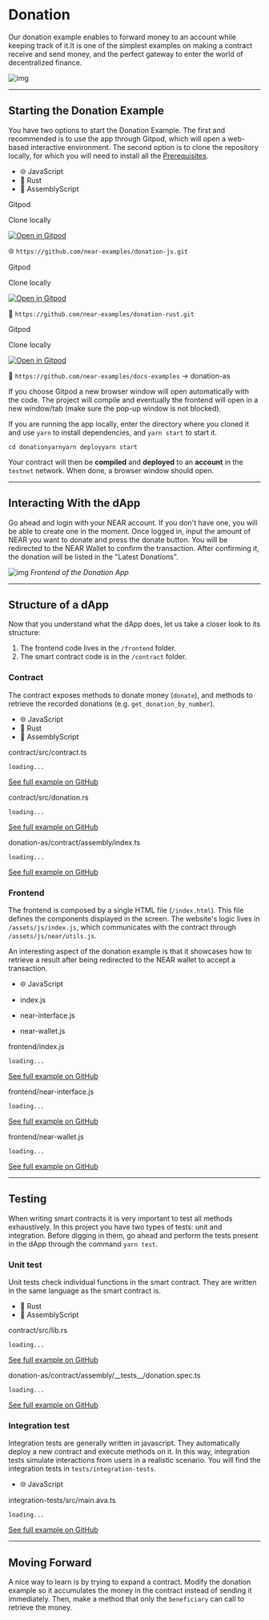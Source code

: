 Donation
========

Our donation example enables to forward money to an account while keeping track of it.It is one of the simplest examples on making a contract receive and send money, and the perfect gateway to enter the world of decentralized finance.

![img](https://docs.near.org/assets/images/donation-7cf65e5e131274fd1ae9aa34bc465bb8.png)

* * *

Starting the Donation Example[​](#starting-the-donation-example "Direct link to heading")
-----------------------------------------------------------------------------------------

You have two options to start the Donation Example. The first and recommended is to use the app through Gitpod, which will open a web-based interactive environment. The second option is to clone the repository locally, for which you will need to install all the [Prerequisites](/develop/prerequisites).

*   🌐 JavaScript
*   🦀 Rust
*   🚀 AssemblyScript

Gitpod

Clone locally

[![Open in Gitpod](https://gitpod.io/button/open-in-gitpod.svg)](https://gitpod.io/#https://github.com/near-examples/donation-js)

🌐 `https://github.com/near-examples/donation-js.git`

Gitpod

Clone locally

[![Open in Gitpod](https://gitpod.io/button/open-in-gitpod.svg)](https://gitpod.io/#https://github.com/near-examples/donation-rust)

🦀 `https://github.com/near-examples/donation-rust.git`

Gitpod

Clone locally

[![Open in Gitpod](https://gitpod.io/button/open-in-gitpod.svg)](https://gitpod.io/#https://github.com/near-examples/docs-examples/blob/main/donation-as)

🚀 `https://github.com/near-examples/docs-examples` -> donation-as

If you choose Gitpod a new browser window will open automatically with the code. The project will compile and eventually the frontend will open in a new window/tab (make sure the pop-up window is not blocked).

If you are running the app locally, enter the directory where you cloned it and use `yarn` to install dependencies, and `yarn start` to start it.

    cd donationyarnyarn deployyarn start

Your contract will then be **compiled** and **deployed** to an **account** in the `testnet` network. When done, a browser window should open.

* * *

Interacting With the dApp[​](#interacting-with-the-dapp "Direct link to heading")
---------------------------------------------------------------------------------

Go ahead and login with your NEAR account. If you don't have one, you will be able to create one in the moment. Once logged in, input the amount of NEAR you want to donate and press the donate button. You will be redirected to the NEAR Wallet to confirm the transaction. After confirming it, the donation will be listed in the "Latest Donations".

![img](https://docs.near.org/assets/images/assets/images/donation-7cf65e5e131274fd1ae9aa34bc465bb8.png) _Frontend of the Donation App_

* * *

Structure of a dApp[​](#structure-of-a-dapp "Direct link to heading")
---------------------------------------------------------------------

Now that you understand what the dApp does, let us take a closer look to its structure:

1.  The frontend code lives in the `/frontend` folder.
2.  The smart contract code is in the `/contract` folder.

### Contract[​](#contract "Direct link to heading")

The contract exposes methods to donate money (`donate`), and methods to retrieve the recorded donations (e.g. `get_donation_by_number`).

*   🌐 JavaScript
*   🦀 Rust
*   🚀 AssemblyScript

contract/src/contract.ts

    loading...

[See full example on GitHub](https://github.com/near-examples/donation-js/blob/master/contract/src/contract.ts#L16-L44#)

contract/src/donation.rs

    loading...

[See full example on GitHub](https://github.com/near-examples/donation-rust/blob/main/contract/src/donation.rs#L21-L50#)

donation-as/contract/assembly/index.ts

    loading...

[See full example on GitHub](https://github.com/near-examples/docs-examples/blob/main/donation-as/contract/assembly/index.ts#L11-L34#)

### Frontend[​](#frontend "Direct link to heading")

The frontend is composed by a single HTML file (`/index.html`). This file defines the components displayed in the screen. The website's logic lives in `/assets/js/index.js`, which communicates with the contract through `/assets/js/near/utils.js`.

An interesting aspect of the donation example is that it showcases how to retrieve a result after being redirected to the NEAR wallet to accept a transaction.

*   🌐 JavaScript

*   index.js
*   near-interface.js
*   near-wallet.js

frontend/index.js

    loading...

[See full example on GitHub](https://github.com/near-examples/donation-js/blob/master/frontend/index.js#L74-L81#)

frontend/near-interface.js

    loading...

[See full example on GitHub](https://github.com/near-examples/donation-js/blob/master/frontend/near-interface.js#L29-L32#)

frontend/near-wallet.js

    loading...

[See full example on GitHub](https://github.com/near-examples/donation-js/blob/master/frontend/near-wallet.js#L105-L113#)

* * *

Testing[​](#testing "Direct link to heading")
---------------------------------------------

When writing smart contracts it is very important to test all methods exhaustively. In this project you have two types of tests: unit and integration. Before digging in them, go ahead and perform the tests present in the dApp through the command `yarn test`.

### Unit test[​](#unit-test "Direct link to heading")

Unit tests check individual functions in the smart contract. They are written in the same language as the smart contract is.

*   🦀 Rust
*   🚀 AssemblyScript

contract/src/lib.rs

    loading...

[See full example on GitHub](https://github.com/near-examples/donation-rust/blob/main/contract/src/lib.rs#L63-L92#)

donation-as/contract/assembly/\_\_tests\_\_/donation.spec.ts

    loading...

[See full example on GitHub](https://github.com/near-examples/docs-examples/blob/main/donation-as/contract/assembly/__tests__/donation.spec.ts#L16-L43#)

### Integration test[​](#integration-test "Direct link to heading")

Integration tests are generally written in javascript. They automatically deploy a new contract and execute methods on it. In this way, integration tests simulate interactions from users in a realistic scenario. You will find the integration tests in `tests/integration-tests`.

*   🌐 JavaScript

integration-tests/src/main.ava.ts

    loading...

[See full example on GitHub](https://github.com/near-examples/donation-js/blob/master/integration-tests/src/main.ava.ts#L50-L73#)

* * *

Moving Forward[​](#moving-forward "Direct link to heading")
-----------------------------------------------------------

A nice way to learn is by trying to expand a contract. Modify the donation example so it accumulates the money in the contract instead of sending it immediately. Then, make a method that only the `beneficiary` can call to retrieve the money.
